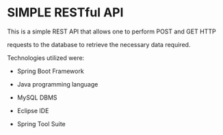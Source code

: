 # SIMPLE RESTful API

This is a simple REST API that allows one to perform POST and GET HTTP 

requests to the database to retrieve the necessary data required. 

Technologies utilized were:

* Spring Boot Framework

* Java programming language

* MySQL DBMS

* Eclipse IDE

* Spring Tool Suite

  

